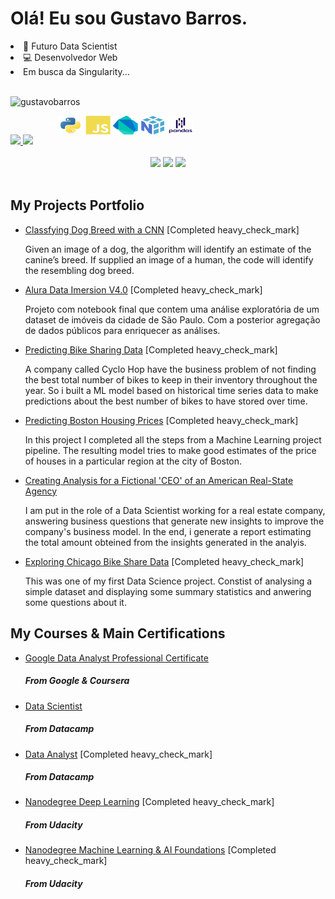 <h1>Olá! Eu sou Gustavo Barros.</h1> 
<li>🤖 Futuro Data Scientist <br> 
<li>💻 Desenvolvedor Web <br>
<li>Em busca da Singularity...
<br></br>
<p align="left"> <img src="https://komarev.com/ghpvc/?username=GustavoBarros11" alt="gustavobarros" /> </p>
<div style="display: inline-block;color: white;">⭐⭐⭐⭐⭐ ==>
  <img align="center" alt="Gustavo-Js" height="30" width="40" src="https://raw.githubusercontent.com/devicons/devicon/master/icons/python/python-original.svg">
  <img align="center" alt="Gustavo-Ts" height="30" width="40" src="https://raw.githubusercontent.com/devicons/devicon/master/icons/javascript/javascript-plain.svg">
  <img align="center" alt="Gustavo-React" height="30" width="40" src="https://raw.githubusercontent.com/devicons/devicon/master/icons/dart/dart-original.svg">
  <img align="center" alt="Gustavo-HTML" height="30" width="40" src="https://raw.githubusercontent.com/devicons/devicon/master/icons/numpy/numpy-original.svg">
  <img align="center" alt="Gustavo-CSS" height="30" width="40" src="https://raw.githubusercontent.com/devicons/devicon/master/icons/pandas/pandas-original-wordmark.svg">
</div><br>
<div align="justify">
  <a href="https://github.com/GustavoBarros11">
  <img height="150em" src="https://github-readme-stats.vercel.app/api?username=GustavoBarros11&show_icons=true&theme=dark&include_all_commits=true&count_private=true"/>
  <img height="150em" src="https://github-readme-stats.vercel.app/api/top-langs/?username=GustavoBarros11&layout=compact&langs_count=7&theme=dark"/>
</div>
  </a>

<br>
<center>
  <div> 
    <a href="https://www.linkedin.com/in/gustavobarros11/" target="_blank"><img src="https://img.shields.io/badge/-LinkedIn-%230077B5?style=for-the-badge&logo=linkedin&logoColor=white" target="_blank"></a>
    <a href="https://twitter.com/Gustavosb1156" target="_blank"><img src="https://img.shields.io/badge/-Twitter-1d9bf0?style=for-the-badge&logo=twitter&logoColor=white" target="_blank"></a>
    <a href="https://medium.com/@gustavosb1156" target="_blank"><img src="https://img.shields.io/badge/-Medium-292929?style=for-the-badge&logo=medium&logoColor=b" target="_blank"></a>
  </div>
</center>
<br>
<div>
<h2>My Projects Portfolio</h2>
<ul>
  <li>
    <a href='#'>Classfying Dog Breed with a CNN</a> [Completed heavy_check_mark]
    <p>Given an image of a dog, the algorithm will identify an estimate of the canine’s breed. If supplied an image of a human, the code will identify the resembling dog breed.</p>
  </li>
  <li>
    <a href='#'>Alura Data Imersion V4.0</a> [Completed heavy_check_mark]
    <p>Projeto com notebook final que contem uma análise exploratória de um dataset de imóveis da cidade de São Paulo. Com a posterior agregação de dados públicos para enriquecer as análises.</p>
  </li>
  <li>
    <a href='#'>Predicting Bike Sharing Data</a> [Completed heavy_check_mark]
    <p>
      A company called Cyclo Hop have the business problem of not finding the best total number of bikes to keep in their inventory throughout the year. So i built a ML model based on historical time series data to make predictions about the best number of bikes to have stored over time.
    </p>
  </li>
  <li>
    <a href='#'>Predicting Boston Housing Prices</a> [Completed heavy_check_mark]
    <p>In this project I completed all the steps from a Machine Learning project pipeline. The resulting model tries to make good estimates of the price of houses in a particular region at the city of Boston.</p>
  </li>
  <li>
    <a href='#'>Creating Analysis for a Fictional 'CEO' of an American Real-State Agency</a> 
    <p>I am put in the role of a Data Scientist working for a real estate company, answering business questions that generate new insights to improve the company's business model. In the end, i generate a report estimating the total amount obteined from the insights generated in the analyis.</p>
  </li>
  <li>
    <a href='#'>Exploring Chicago Bike Share Data</a> [Completed heavy_check_mark]
    <p>This was one of my first Data Science project. Constist of analysing a simple dataset and displaying some summary statistics and anwering some questions about it.</p>
  </li>
</ul>
</div>

<div>
<h2>My Courses & Main Certifications</h2>
<ul>
  <li>
    <a href='#'>Google Data Analyst Professional Certificate</a> 
    <h5>From Google & Coursera</h5>
    <p></p>
  </li>
  <li>
    <a href='#'>Data Scientist</a> 
    <h5>From Datacamp</h5>
    <p></p>
  </li>
  <li>
    <a href='#'>Data Analyst</a> [Completed heavy_check_mark]
    <h5>From Datacamp</h5>
    <p></p>
  </li>
  <li>
    <a href='#'>Nanodegree Deep Learning</a> [Completed heavy_check_mark]
    <h5>From Udacity</h5>
    <p></p>
  </li>
  <li>
    <a href='#'>Nanodegree Machine Learning & AI Foundations</a> [Completed heavy_check_mark]
    <h5>From Udacity</h5>
    <p></p>
  </li>
</ul>
</div>
